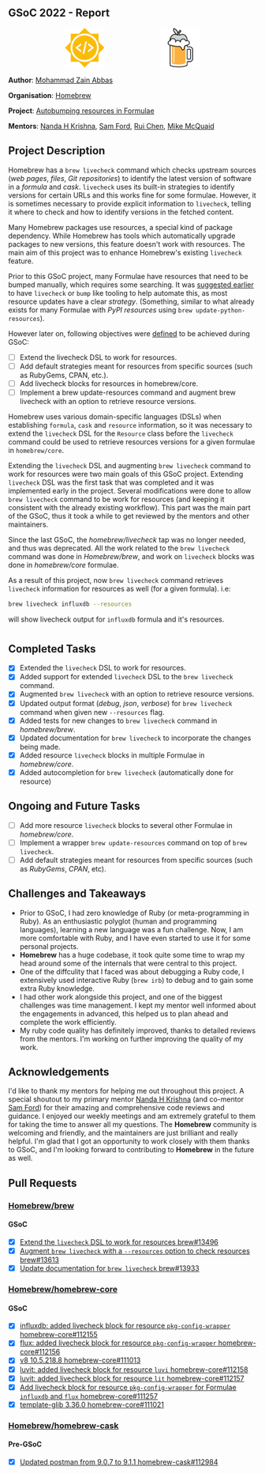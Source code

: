 ## GSoC 2022 - Report

<div>
  <div style="
      display: flex;
      justify-content: space-evenly;
  ">
    <a href="https://summerofcode.withgoogle.com" rel="nofollow">
      <img src="https://raw.githubusercontent.com/nandahkrishna/GSoC/master/assets/GSoC.png" alt="GSoC" width="80" style="max-width: 100%;">
    </a>
    <a href="https://github.com/Homebrew">
      <img src="https://raw.githubusercontent.com/nandahkrishna/GSoC/master/assets/Homebrew.png" alt="Homebrew" width="80" style="max-width: 100%;">
    </a>
  </div>
</div>

__Author__: [Mohammad Zain Abbas](https://github.com/mohammadzainabbas)

__Organisation__: [Homebrew](https://github.com/Homebrew)

__Project__: [Autobumping resources in Formulae](https://github.com/Homebrew/gsoc/issues/49)

__Mentors__: [Nanda H Krishna](https://github.com/nandahkrishna), [Sam Ford](https://github.com/samford), [Rui Chen](https://github.com/chenrui333), [Mike McQuaid](https://github.com/MikeMcQuaid)

## Project Description

Homebrew has a `brew livecheck` command which checks upstream sources (_web pages_, _files_, _Git repositories_) to identify the latest version of software in a _formula_ and _cask_. `livecheck` uses its built-in strategies to identify versions for certain URLs and this works fine for some formulae. However, it is sometimes necessary to provide explicit information to `livecheck`, telling it where to check and how to identify versions in the fetched content.

Many Homebrew packages use resources, a special kind of package dependency. While Homebrew has tools which automatically upgrade packages to new versions, this feature doesn't work with resources. The main aim of this project was to enhance Homebrew's existing `livecheck` feature.

Prior to this GSoC project, many Formulae have resources that need to be bumped manually, which requires some searching. It was [suggested earlier](https://github.com/Homebrew/gsoc/issues/49#issue-1124437013) to have `livecheck` or `bump` like tooling to help automate this, as most resource updates have a clear _strategy_. (Something, similar to what already exists for many Formulae with _PyPI resources_ using `brew update-python-resources`). 

However later on, following objectives were [defined](https://github.com/Homebrew/gsoc/issues/49#issuecomment-1040520006) to be achieved during GSoC:

- [ ] Extend the livecheck DSL to work for resources.
- [ ] Add default strategies meant for resources from specific sources (such as RubyGems, CPAN, etc.).
- [ ] Add livecheck blocks for resources in homebrew/core.
- [ ] Implement a brew update-resources command and augment brew livecheck with an option to retrieve resource versions.

Homebrew uses various domain-specific languages (DSLs) when establishing `formula`, `cask` and `resource` information, so it was necessary to extend the `livecheck` DSL for the `Resource` class before the `livecheck` command could be used to retrieve resources versions for a given formulae in `homebrew/core`.

Extending the `livecheck` DSL and augmenting `brew livecheck` command to work for resources were two main goals of this GSoC project. Extending `livecheck` DSL was the first task that was completed and it was implemented early in the project. Several modifications were done to allow `brew livecheck` command to be work for resources (and keeping it consistent with the already existing workflow). This part was the main part of the GSoC, thus it took a while to get reviewed by the mentors and other maintainers.

Since the last GSoC, the _homebrew/livecheck_ tap was no longer needed, and thus was deprecated. All the work related to the `brew livecheck` command was done in _Homebrew/brew_, and work on `livecheck` blocks was done in _homebrew/core_ formulae.

As a result of this project, now `brew livecheck` command retrieves `livecheck` information for resources as well (for a given formula). i.e:

```bash
brew livecheck influxdb --resources
```

will show livecheck output for `influxdb` formula and it's resources.

#
## Completed Tasks

- [x] Extended the `livecheck` DSL to work for resources.
- [x] Added support for extended `livecheck` DSL to the `brew livecheck` command.
- [x] Augmented `brew livecheck` with an option to retrieve resource versions.
- [x] Updated output format (_debug_, _json_, _verbose_) for `brew livecheck` command when given new `--resources` flag.
- [x] Added tests for new changes to `brew livecheck` command in _homebrew/brew_. 
- [x] Updated documentation for `brew livecheck` to incorporate the changes being made.
- [x] Added resource `livecheck` blocks in multiple Formulae in _homebrew/core_.
- [x] Added autocompletion for `brew livecheck` (automatically done for resource)

## Ongoing and Future Tasks

- [ ] Add more resource `livecheck` blocks to several other Formulae in _homebrew/core_.
- [ ] Implement a wrapper `brew update-resources` command on top of `brew livecheck`.
- [ ] Add default strategies meant for resources from specific sources (such as _RubyGems_, _CPAN_, etc).

## Challenges and Takeaways

* Prior to GSoC, I had zero knowledge of Ruby (or meta-programming in Ruby). As an enthusiastic polyglot (human and programming languages), learning a new language was a fun challenge. Now, I am more comfortable with Ruby, and I have even started to use it for some personal projects.
* __Homebrew__ has a huge codebase, it took quite some time to wrap my head around some of the internals that were central to this project.
* One of the diffculity that I faced was about debugging a Ruby code, I extensively used interactive Ruby (`brew irb`) to debug and to gain some extra Ruby knowledge.
* I had other work alongside this project, and one of the biggest challenges was time management. I kept my mentor well informed about the engagements in advanced, this helped us to plan ahead and complete the work efficiently.
* My ruby code quality has definitely improved, thanks to detailed reviews from the mentors. I'm working on further improving the quality of my work.

## Acknowledgements

I'd like to thank my mentors for helping me out throughout this project. A special shoutout to my primary mentor [Nanda H Krishna](https://github.com/nandahkrishna) (and co-mentor [Sam Ford](https://github.com/samford)) for their amazing and comprehensive code reviews and guidance. I enjoyed our weekly meetings and am extremely grateful to them for taking the time to answer all my questions. The __Homebrew__ community is welcoming and friendly, and the maintainers are just brilliant and really helpful. I'm glad that I got an opportunity to work closely with them thanks to GSoC, and I'm looking forward to contributing to __Homebrew__ in the future as well.

## Pull Requests

### [Homebrew/brew](https://github.com/Homebrew/brew)

#### GSoC

- [x] [Extend the `livecheck` DSL to work for resources brew#13496](https://github.com/Homebrew/brew/pull/13496)
- [x] [Augment `brew livecheck` with a `--resources` option to check resources brew#13613](https://github.com/Homebrew/brew/pull/13613)
- [x] [Update documentation for `brew livecheck` brew#13933](https://github.com/Homebrew/brew/pull/13933)

### [Homebrew/homebrew-core](https://github.com/Homebrew/homebrew-core)

#### GSoC

- [x] [influxdb: added livecheck block for resource `pkg-config-wrapper` homebrew-core#112155](https://github.com/Homebrew/homebrew-core/pull/112155)
- [x] [flux: added livecheck block for resource `pkg-config-wrapper` homebrew-core#112156](https://github.com/Homebrew/homebrew-core/pull/112156)
- [x] [v8 10.5.218.8 homebrew-core#111013](https://github.com/Homebrew/homebrew-core/pull/111013)
- [x] [luvit: added livecheck block for resource `luvi` homebrew-core#112158](https://github.com/Homebrew/homebrew-core/pull/112158)
- [x] [luvit: added livecheck block for resource `lit` homebrew-core#112157](https://github.com/Homebrew/homebrew-core/pull/112157)
- [x] [Add livecheck block for resource `pkg-config-wrapper` for Formulae `influxdb` and `flux` homebrew-core#111257](https://github.com/Homebrew/homebrew-core/pull/111257)
- [x] [template-glib 3.36.0 homebrew-core#111021](https://github.com/Homebrew/homebrew-core/pull/111021)

### [Homebrew/homebrew-cask](https://github.com/Homebrew/homebrew-cask)

#### Pre-GSoC

- [x] [Updated postman from 9.0.7 to 9.1.1 homebrew-cask#112984](https://github.com/Homebrew/homebrew-cask/pull/112984)
